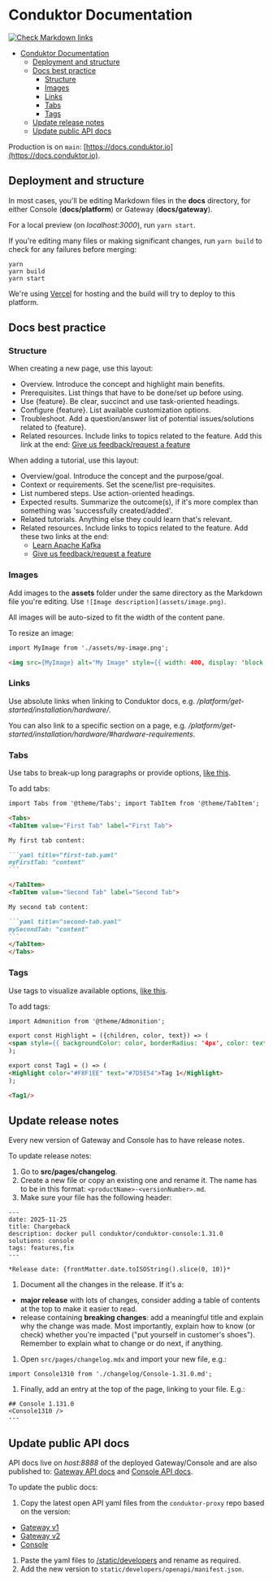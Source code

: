 # Conduktor Documentation

[![Check Markdown links](https://github.com/conduktor/conduktor-docs/actions/workflows/markdown-links-check.yaml/badge.svg)](https://github.com/conduktor/conduktor-docs/actions/workflows/markdown-links-check.yaml)

- [Conduktor Documentation](#conduktor-documentation)
  - [Deployment and structure](#deployment-and-structure)
  - [Docs best practice](#docs-best-practice)
    - [Structure](#structure)
    - [Images](#images)
    - [Links](#links)
    - [Tabs](#tabs)
    - [Tags](#tags)
  - [Update release notes](#update-release-notes)
  - [Update public API docs](#update-public-api-docs)

Production is on `main`: [https://docs.conduktor.io](https://docs.conduktor.io).

## Deployment and structure

In most cases, you'll be editing Markdown files in the **docs** directory, for either Console (**docs/platform**) or Gateway (**docs/gateway**).

For a local preview (on *localhost:3000*), run `yarn start`.

If you're editing many files or making significant changes, run `yarn build` to check for any failures before merging:

```
yarn
yarn build
yarn start

```

We're using [Vercel](https://vercel.com/) for hosting and the build will try to deploy to this platform.

## Docs best practice

### Structure

When creating a new page, use this layout:

- Overview. Introduce the concept and highlight main benefits.
- Prerequisites. List things that have to be done/set up before using.
- Use {feature}. Be clear, succinct and use task-oriented headings.
- Configure {feature}. List available customization options.
- Troubleshoot. Add a question/answer list of potential issues/solutions related to {feature}.
- Related resources. Include links to topics related to the feature. Add this link at the end:
[Give us feedback/request a feature](https://conduktor.io/roadmap)

When adding a tutorial, use this layout:

- Overview/goal. Introduce the concept and the purpose/goal.
- Context or requirements. Set the scene/list pre-requisites.
- List numbered steps. Use action-oriented headings.
- Expected results. Summarize the outcome(s), if it's more complex than something was 'successfully created/added'.
- Related tutorials. Anything else they could learn that's relevant.
- Related resources. Include links to topics related to the feature. Add these two links at the end:
  - [Learn Apache Kafka](https://learn.conduktor.io/kafka/)
  - [Give us feedback/request a feature](https://conduktor.io/roadmap)

### Images

Add images to the **assets** folder under the same directory as the Markdown file you're editing. Use `![Image description](assets/image.png)`.

All images will be auto-sized to fit the width of the content pane.

To resize an image:

```md
import MyImage from './assets/my-image.png';

<img src={MyImage} alt="My Image" style={{ width: 400, display: 'block', margin: 'auto' }} />
```

### Links

Use absolute links when linking to Conduktor docs, e.g. */platform/get-started/installation/hardware/*.

You can also link to a specific section on a page, e.g. */platform/get-started/installation/hardware/#hardware-requirements*.

### Tabs

Use tabs to break-up long paragraphs or provide options, [like this](https://docs.conduktor.io/platform/navigation/partner-zones/#create-a-partner-zone).

To add tabs:

````md
import Tabs from '@theme/Tabs'; import TabItem from '@theme/TabItem';

<Tabs>
<TabItem value="First Tab" label="First Tab">

My first tab content:

```yaml title="first-tab.yaml"
myFirstTab: "content"
```

</TabItem>
<TabItem value="Second Tab" label="Second Tab">

My second tab content:

```yaml title="second-tab.yaml"
mySecondTab: "content"
```
</TabItem>
</Tabs>
````

### Tags

Use tags to visualize available options, [like this](https://docs.conduktor.io/platform/reference/resource-reference/kafka/).

To add tags:

```md
import Admonition from '@theme/Admonition';

export const Highlight = ({children, color, text}) => (
<span style={{ backgroundColor: color, borderRadius: '4px', color: text, padding: '0.2rem 0.5rem', fontWeight: '500' }}> {children} </span>
);

export const Tag1 = () => (
<Highlight color="#F8F1EE" text="#7D5E54">Tag 1</Highlight>
);

<Tag1/>
```

## Update release notes

Every new version of Gateway and Console has to have release notes.

To update release notes:

1. Go to **src/pages/changelog**.
1. Create a new file or copy an existing one and rename it. The name has to be in this format: `<productName>-<versionNumber>.md`.
1. Make sure your file has the following header:

```
---
date: 2025-11-25
title: Chargeback
description: docker pull conduktor/conduktor-console:1.31.0
solutions: console
tags: features,fix
---

*Release date: {frontMatter.date.toISOString().slice(0, 10)}*
```

1. Document all the changes in the release. If it's a:

- **major release** with lots of changes, consider adding a table of contents at the top to make it easier to read.
- release containing **breaking changes**: add a meaningful title and explain why the change was made. Most importantly, explain how to know (or check) whether you're impacted ("put yourself in customer's shoes"). Remember to explain what to change or do next, if anything.

1. Open `src/pages/changelog.mdx` and import your new file, e.g.:

```
import Console1310 from './changelog/Console-1.31.0.md';
```

1. Finally, add an entry at the top of the page, linking to your file. E.g.:

```
## Console 1.131.0
<Console1310 />
---
```

## Update public API docs

API docs live on *host:8888* of the deployed Gateway/Console and are also published to: [Gateway API docs](https://developers.conduktor.io/?product=gateway) and [Console API docs](https://developers.conduktor.io/?product=console).

To update the public docs:

1. Copy the latest open API yaml files from the `conduktor-proxy` repo based on the version:

- [Gateway v1](https://github.com/conduktor/conduktor-proxy/blob/main/proxy/src/main/resources/gateway-API.yaml)
- [Gateway v2](https://github.com/conduktor/conduktor-proxy/blob/main/api-definition/src/main/resources/openapi.yaml)
- [Console](https://github.com/conduktor/console-plus/blob/main/modules/consoleplus/app/src/main/resources/public-api-doc.yaml)

1. Paste the yaml files to [/static/developers](./static/developers/openapi/gateway) and rename as required.
1. Add the new version to `static/developers/openapi/manifest.json`.
